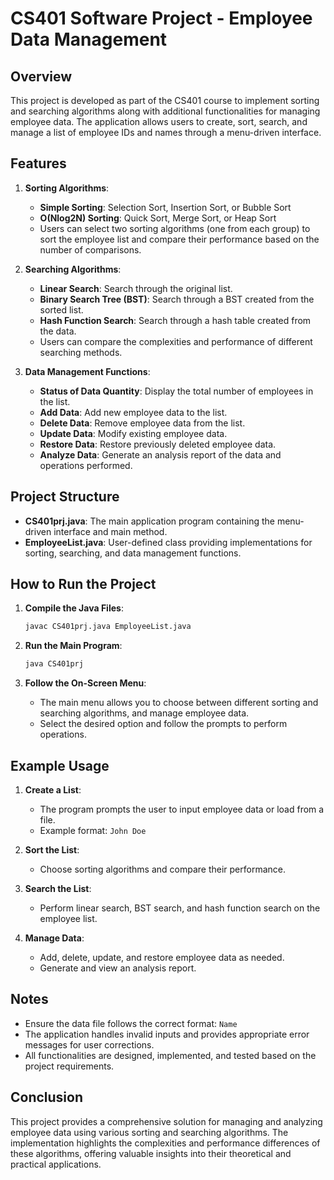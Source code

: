 # CS401 Software Project - Employee Data Management

## Overview

This project is developed as part of the CS401 course to implement sorting and searching algorithms along with additional functionalities for managing employee data. The application allows users to create, sort, search, and manage a list of employee IDs and names through a menu-driven interface.

## Features

1. **Sorting Algorithms**:
   - **Simple Sorting**: Selection Sort, Insertion Sort, or Bubble Sort
   - **O(Nlog2N) Sorting**: Quick Sort, Merge Sort, or Heap Sort
   - Users can select two sorting algorithms (one from each group) to sort the employee list and compare their performance based on the number of comparisons.

2. **Searching Algorithms**:
   - **Linear Search**: Search through the original list.
   - **Binary Search Tree (BST)**: Search through a BST created from the sorted list.
   - **Hash Function Search**: Search through a hash table created from the data.
   - Users can compare the complexities and performance of different searching methods.

3. **Data Management Functions**:
   - **Status of Data Quantity**: Display the total number of employees in the list.
   - **Add Data**: Add new employee data to the list.
   - **Delete Data**: Remove employee data from the list.
   - **Update Data**: Modify existing employee data.
   - **Restore Data**: Restore previously deleted employee data.
   - **Analyze Data**: Generate an analysis report of the data and operations performed.

## Project Structure

- **CS401prj.java**: The main application program containing the menu-driven interface and main method.
- **EmployeeList.java**: User-defined class providing implementations for sorting, searching, and data management functions.

## How to Run the Project

1. **Compile the Java Files**:
   ```sh
   javac CS401prj.java EmployeeList.java
   ```

2. **Run the Main Program**:
   ```sh
   java CS401prj
   ```

3. **Follow the On-Screen Menu**:
   - The main menu allows you to choose between different sorting and searching algorithms, and manage employee data.
   - Select the desired option and follow the prompts to perform operations.

## Example Usage

1. **Create a List**:
   - The program prompts the user to input employee data or load from a file.
   - Example format: `John Doe`

2. **Sort the List**:
   - Choose sorting algorithms and compare their performance.

3. **Search the List**:
   - Perform linear search, BST search, and hash function search on the employee list.

4. **Manage Data**:
   - Add, delete, update, and restore employee data as needed.
   - Generate and view an analysis report.

## Notes

- Ensure the data file follows the correct format: `Name`
- The application handles invalid inputs and provides appropriate error messages for user corrections.
- All functionalities are designed, implemented, and tested based on the project requirements.

## Conclusion

This project provides a comprehensive solution for managing and analyzing employee data using various sorting and searching algorithms. The implementation highlights the complexities and performance differences of these algorithms, offering valuable insights into their theoretical and practical applications.
